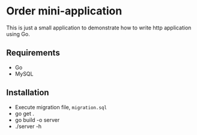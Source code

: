 # Order mini-application
This is just a small application to demonstrate how to write http application using Go.

## Requirements
- Go
- MySQL

## Installation
- Execute migration file, `migration.sql`
- go get .
- go build -o server
- ./server -h